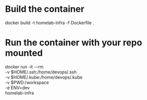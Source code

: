 # Build the container
docker build -t homelab-infra -f Dockerfile .

# Run the container with your repo mounted
docker run -it --rm \
  -v $HOME/.ssh:/home/devops/.ssh \
  -v $HOME/.kube:/home/devops/.kube \
  -v $PWD:/workspace \
  -e ENV=dev \
  homelab-infra